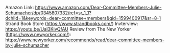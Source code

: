 Amazon Link: https://www.amazon.com/Dear-Committee-Members-Julie-Schumacher/dp/0345807332/ref=sr_1_1?dchild=1&keywords=dear+committee+members&qid=1599400917&sr=8-1
Strand Book Store (https://www.strandbooks.com/) Invterview: https://youtu.be/UaI3KivQfAU
Review from The New Yorker (https://www.newyorker.com/): https://www.newyorker.com/recommends/read/dear-committee-members-by-julie-schumacher
